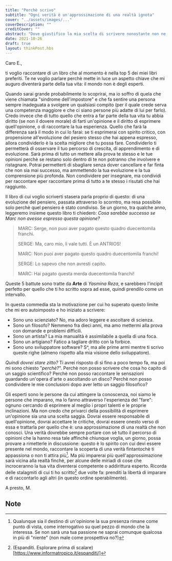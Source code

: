 ```yaml
---
title: "Perchè scrivo"
subtitle: "Ogni verità è un'approssimazione di una realtà ignota"
cover: "../assets/images/..."
coverDescription: ""
creditCover: ""
abstract: "Dove giustifico la mia scelta di scrivere nonostante non ne sappia niente"
date: 2021-10-26
draft: true
layout: thinkPost.hbs
---
```

Caro E.,

ti voglio raccontare di un libro che al momento è nella top 5 dei miei libri preferiti.
Te ne voglio parlare perchè mette in luce un aspetto chiave che mi auguro diventerà parte della tua vita: il mondo non è degli esperti.

Quando sarai grande probabilmente lo scoprirai, ma io soffro di quela che viene chiamata "sindrome dell'impostore" e che fa sentire una persona sempre inadeguata a svolgere un qualsiasi compito (per il quale crede serva una competenza maggiore e che ci siano persone più adatte di lui per farlo). Credo invece che di tutto quello che entra a far parte della tua vita tu abbia diritto (se non il dovere morale) di farti un'opinione e il diritto di esprimere quell'opinione, o di raccontare la tua esperienza. Quello che farà la differenza sarà il modo in cui lo farai: se ti esprimerai con spirito critico, con propensione all'evoluzione del pesiero stesso che hai appena espresso, allora condividerlo è la scelta migliore che tu possa fare. Condividerlo ti permetterà di osservare il tuo percorso di crescita, di apprendimento e di evoluzione. Sarà prima di tutto un mettere alla prova te stesso e le tue opinioni perchè se restano solo dentro di te non potranno che involvere e ristagnare. Potrai permetterti di sbagliare senza dover cancellare e far finta che non sia mai successo, ma ammettendo la tua evoluzione e la tua comprensione più profonda.
Non condividere per insegnare, ma condividi per raccontare eper raccontare prima di tutto a te stesso i risutati che hai raggiunto.

Il libro di cui voglio scriverti stasera parla proprio di questo: di una evoluzione del pensiero, passata attraverso lo scorntro, ma resa possibile solo perchè quel pensiero è stato condiviso. Se un giorno, tra qualche anno, leggeremo insieme questo libro ti chiederò: *Cosa sarebbe successo se Marc non avesse espresso questa opinione?*

> MARC:  Serge, non puoi aver pagato questo quadro duecentomila franchi.
> 
> SERGE: Ma, caro mio, li vale tutti. È un ANTRIOS!
> 
> MARC:  Non puoi aver pagato questo quadro duecentomila franchi!
> 
> SERGE: Lo sapevo che non avresti capito.
> 
> MARC:  Hai pagato questa merda duecentomila franchi!

Queste 5 battute sono tratte da **Arte** di *Yasmina Reza*, e sarebbero l'incipit perfetto per quello che ti ho scritto sopra ad esse, quindi prendilo come un intervallo.

In questa commedia sta la motivazione per cui ho superato questo limite che mi ero autoimposto e ho iniziato a scrivere:
- Sono uno scienziato? No, ma adoro leggere e ascoltare di scienza.
- Sono un filosofo? Nemmeno fra dieci anni, ma amo mettermi alla prova con domande e problemi difficili.
- Sono un artista? La mia manualità è assimilabile a quella di una foca.
- Sono un artigiano? Fatico a tagliare dritto con la forbice.
- Sono uno sviluppatore software? S^, ma alle prime armi mentre ti scrivo queste righe (almeno rispetto alla mia visione dello sviluppatore).

*Quindi dovrei stare zitto?*
Ti avrei risposto di sì fino a poco tempo fa, ma poi mi sono chiesto "*perchè?*". Perchè non posso scrivere che cosa ho capito di un saggio scientifico? Perchè non posso raccontare le sensazioni guardando un'opera d'arte o ascoltando un disco? Perchè non posso condividere le mie conclusioni dopo aver letto un saggio filosofico?

Gli esperti sono le persone da cui attingere la conoscenza, noi siamo le persone che imparano, ma lo fanno attraverso l'esperienza del "fare": ognuno cercando di esprimere al meglio i propri talenti e le proprie inclinazioni. Ma non credo che privarci della possibilità di esprimere un'opinione sia una una scelta saggia.
Dovrai essere responsabile di quell'opinione, dovrai accettare le critiche, dovrai essere onesto verso di essa e trattarla per quello che è: una approssimazione di una realtà che non conosci. 
Una verità dovrebbe sempre portare con sè tutto il percorso di opinioni che la hanno resa tale affinchè chiunque voglia, un giorno, possa provare a rimetterle in discussione: questo è lo spirito con cui devi essere presente nel mondo, raccontare la scoperta di una verità fintantochè ti appassiona o non ti attira più[^1].
Ma più imparerai più quell'approssimazione sarà vicina alla realtà finchè, per alcune delle miriadi di cose che incroceranno la tua vita diventerai competente o addirittura esperto. 
Ricorda delle stalagmiti di cui ti ho scritto[^2] due volte fa: prenditi la libertà di imparare e di raccontarlo agli altri (in questo ordine sperabilmente).

A presto,
M.

## Note
[^1]: Qualunque sia il destino di un'opinione la sua presenza rimane come punto di vista, come interrogativo su quel pezzo di mondo che la interessa. Se non sarà una tua passione ne saprai comunque qualcosa in più di "niente" (non male come prospettiva no?)
[^2]: (Espanditi. Esplorare prima di scalare)[https://www.informatropico.it/espanditi/]